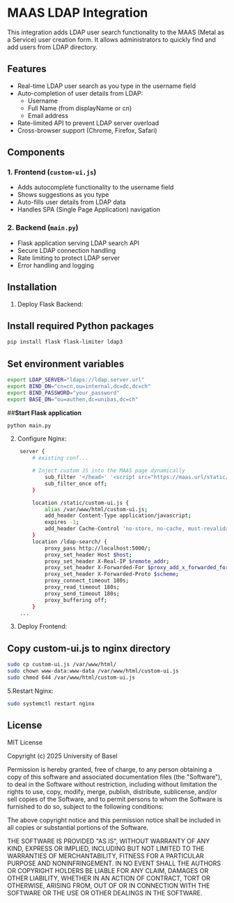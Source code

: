 # MAAS LDAP Integration

This integration adds LDAP user search functionality to the MAAS (Metal as a Service) user creation form. It allows administrators to quickly find and add users from LDAP directory.

## Features

- Real-time LDAP user search as you type in the username field
- Auto-completion of user details from LDAP:
  - Username
  - Full Name (from displayName or cn)
  - Email address
- Rate-limited API to prevent LDAP server overload
- Cross-browser support (Chrome, Firefox, Safari)

## Components

### 1. Frontend (`custom-ui.js`)
- Adds autocomplete functionality to the username field
- Shows suggestions as you type
- Auto-fills user details from LDAP data
- Handles SPA (Single Page Application) navigation

### 2. Backend (`main.py`)
- Flask application serving LDAP search API
- Secure LDAP connection handling
- Rate limiting to protect LDAP server
- Error handling and logging

## Installation

1. Deploy Flask Backend:

## Install required Python packages

```bash
pip install flask flask-limiter ldap3
```

## Set environment variables
```bash
export LDAP_SERVER="ldaps://ldap.server.url"
export BIND_DN="cn=cn,ou=internal,dc=dc,dc=ch"
export BIND_PASSWORD="your_password"
export BASE_DN="ou=authen,dc=unibas,dc=ch"
```

##**Start Flask application**

```bash
python main.py
```

2. Configure Nginx:

```bash
    server {
        # existing conf...

        # Inject custom JS into the MAAS page dynamically
            sub_filter '</head>' '<script src="https://maas.url/static/custom-ui.js"></script></head>';
            sub_filter_once off;
        }

        location /static/custom-ui.js {
            alias /var/www/html/custom-ui.js;
            add_header Content-Type application/javascript;
            expires -1;
            add_header Cache-Control 'no-store, no-cache, must-revalidate, proxy-revalidate, max-age=0';
        }
        location /ldap-search/ {
            proxy_pass http://localhost:5000/;
            proxy_set_header Host $host;
            proxy_set_header X-Real-IP $remote_addr;
            proxy_set_header X-Forwarded-For $proxy_add_x_forwarded_for;
            proxy_set_header X-Forwarded-Proto $scheme;
            proxy_connect_timeout 180s;
            proxy_read_timeout 180s;
            proxy_send_timeout 180s;
            proxy_buffering off;
        }
    ...
```

3. Deploy Frontend:

## **Copy custom-ui.js to nginx directory**

```bash
sudo cp custom-ui.js /var/www/html/
sudo chown www-data:www-data /var/www/html/custom-ui.js
sudo chmod 644 /var/www/html/custom-ui.js
```

5.Restart Nginx:

```bash
sudo systemctl restart nginx
``` 

## License

MIT License

Copyright (c) 2025 University of Basel

Permission is hereby granted, free of charge, to any person obtaining a copy
of this software and associated documentation files (the "Software"), to deal
in the Software without restriction, including without limitation the rights
to use, copy, modify, merge, publish, distribute, sublicense, and/or sell
copies of the Software, and to permit persons to whom the Software is
furnished to do so, subject to the following conditions:

The above copyright notice and this permission notice shall be included in all
copies or substantial portions of the Software.

THE SOFTWARE IS PROVIDED "AS IS", WITHOUT WARRANTY OF ANY KIND, EXPRESS OR
IMPLIED, INCLUDING BUT NOT LIMITED TO THE WARRANTIES OF MERCHANTABILITY,
FITNESS FOR A PARTICULAR PURPOSE AND NONINFRINGEMENT. IN NO EVENT SHALL THE
AUTHORS OR COPYRIGHT HOLDERS BE LIABLE FOR ANY CLAIM, DAMAGES OR OTHER
LIABILITY, WHETHER IN AN ACTION OF CONTRACT, TORT OR OTHERWISE, ARISING FROM,
OUT OF OR IN CONNECTION WITH THE SOFTWARE OR THE USE OR OTHER DEALINGS IN THE
SOFTWARE.
```
